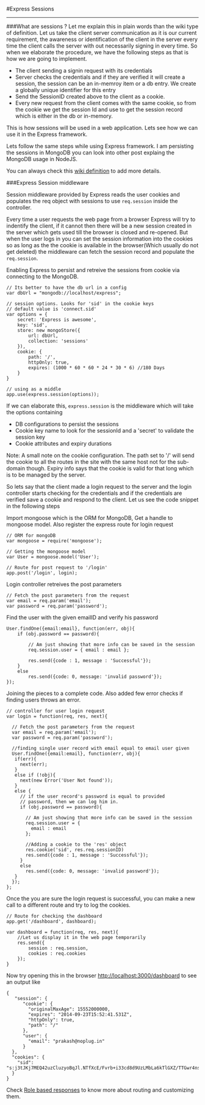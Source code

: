 
#Express Sessions
***

###What are sessions ?
Let me explain this in plain words than the wiki type of definition. Let us take the client server communication as it is our current requirement, the awareness or identification of the client in the server every time the client calls the server with out necessarily signing in every time. 
So when we elaborate the procedure, we have the following steps as that is how we are going to implement.

* The client sending a signin request with its credentials
* Server checks the credentials and if they are verified it will create a session, the session can be an in-memroy item or a db entry. We create a globally unique identifier for this entry
* Send the SessionID created above to the client as a cookie.
* Every new request from the client comes with the same cookie, so from the cookie we get the session Id and use to get the session record which is either in the db or in-memory.

This is how sessions will be used in a web application. Lets see how we can use it in the Express framework.

Lets follow the same steps while using Express framework. I am persisting the sessions in MongoDB you can look into other post explaing the MongoDB usage in NodeJS.

You can always check this [wiki definition][1] to add more details.


###Express Session middleware

Session middleware provided by Express reads the user cookies and populates the req object with sessions to use `req.session` inside the controller. 

Every time a user requests the web page from a browser Express will try to indentify the client, if it cannot then there will be a new session created in the server which gets used till the browser is closed and re-opened. But when the user logs in you can set the session information into the cookies so as long as the the cookie is available in the browser(Which usually do not get deleted) the middleware can fetch the session record and populate the `req.session`.

Enabling Express to persist and retreive the sessions from cookie via connecting to the MongoDB.
	
	// Its better to have the db url in a config
	var dbUrl = "mongodb://localhost/express";
	
	// session options. Looks for 'sid' in the cookie keys
	// default value is 'connect.sid'
	var options = {
		secret: 'Express is awesome',
		key: 'sid',
		store: new mongoStore({
			url: dbUrl,
			collection: 'sessions'
		}),
		cookie: {
			path: '/',
			httpOnly: true,
			expires: (1000 * 60 * 60 * 24 * 30 * 6) //180 Days
		}
	}
		
	// using as a middle
	app.use(express.session(options));
 
If we can elaborate this, `express.session` is the middleware which will take the options containing 

* DB configurations to persist the sessions
* Cookie key name to look for the sessionId and a 'secret' to validate the session key
* Cookie attributes and expiry durations

Note: A small note on the cookie configuration. The path set to '/' will send the cookie to all the routes in the site with the same host not for the sub-domain though. Expiry info says that the cookie is valid for that long which is to be managed by the server.

So lets say that the client made a login request to the server and the login controller starts checking for the  credentials and if the credentials are verified save a cookie and respond to the client. Let us see the code snippet in the following steps

Import mongoose which is the ORM for MongoDB, Get a handle to mongoose model. Also register the express route for login request



	// ORM for mongoDB
	var mongoose = require('mongoose');
	
	// Getting the mongoose model
	var User = mongoose.model('User');
	
	// Route for post request to '/login'
	app.post('/login', login);

Login controller retreives the post parameters
	

	// Fetch the post parameters from the request
	var email = req.param('email');
	var password = req.param('password');

Find the user with the given emailID and verify his password 

	User.findOne({email:email}, function(err, obj){
		if (obj.password == password){

			// Am just showing that more info can be saved in the session
			req.session.user = { email : email };
	
			res.send({code : 1, message : 'Successful'});
		}
		else
			res.send({code: 0, message: 'invalid password'});
	});
	
Joining the pieces to a complete code. Also added few error checks if finding users throws an error.
	
    // controller for user login request
    var login = function(req, res, next){

      // Fetch the post parameters from the request
      var email = req.param('email');
      var password = req.param('password');
      
      //finding single user record with email equal to email user given
      User.findOne({email:email}, function(err, obj){
       if(err){
         next(err);
       }
       else if (!obj){
         next(new Error('User Not found'));
       }
       else {
         // if the user record's password is equal to provided
         // password, then we can log him in.
         if (obj.password == password){
      
           // Am just showing that more info can be saved in the session
           req.session.user = {
             email : email
           };
      
           //Adding a cookie to the 'res' object
           res.cookie('sid', res.req.sessionID)
           res.send({code : 1, message : 'Successful'});
         }
         else
           res.send({code: 0, message: 'invalid password'});
       }
      });
    };
	
Once the you are sure the login request is successful, you can make a new call to a different route and try to log the cookies.

	// Route for checking the dashboard
	app.get('/dashboard', dashboard);
	
	var dashboard = function(req, res, next){
		//Let us display it in the web page temporarily
		res.send({
			session : req.session,
			cookies : req.cookies
		});
	} 
	
Now try opening this in the browser [http://localhost:3000/dashboard][2] to see an output like

	{
	   "session": {
		  "cookie": {
			"originalMaxAge": 15552000000,
			"expires": "2014-09-23T15:52:41.531Z",
			"httpOnly": true,
			"path": "/"
		  },
		  "user": {
			"email": "prakash@noplug.in"
		  }
	  },
	  "cookies": {
		"sid": "s:j3tJKj7MEQ42uzCluzyoBqJl.NTfXcE/Fvrb+i33cd8d9UzLMbLa6kTlGXZ/TTGwr4ns"
	  }
	}

Check [Role based responses][3] to know more about routing and customizing them.

[1]: http://en.wikipedia.org/wiki/Session_(computer_science)
[2]: http://localhost:3000/dashboard
[3]: http://www.noplug.in/blogs/role-based-response